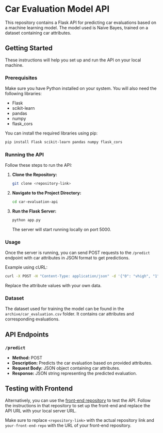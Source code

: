 # Car Evaluation Model API

This repository contains a Flask API for predicting car evaluations based on a machine learning model. The model used is Naive Bayes, trained on a dataset containing car attributes.

## Getting Started

These instructions will help you set up and run the API on your local machine.

### Prerequisites

Make sure you have Python installed on your system. You will also need the following libraries:

- Flask
- scikit-learn
- pandas
- numpy
- flask_cors

You can install the required libraries using pip:

```bash
pip install Flask scikit-learn pandas numpy flask_cors
```

### Running the API

Follow these steps to run the API:

1. **Clone the Repository:**

   ```bash
   git clone <repository-link>
   ```

2. **Navigate to the Project Directory:**

   ```bash
   cd car-evaluation-api
   ```

3. **Run the Flask Server:**

   ```bash
   python app.py
   ```

   The server will start running locally on port 5000.

### Usage

Once the server is running, you can send POST requests to the `/predict` endpoint with car attributes in JSON format to get predictions.

Example using cURL:

```bash
curl -X POST -H "Content-Type: application/json" -d '{"0": "vhigh", "1": "vhigh", "2": "2", "3": "2", "4": "small", "5": "low"}' http://localhost:5000/predict
```

Replace the attribute values with your own data.

### Dataset

The dataset used for training the model can be found in the `archive/car_evaluation.csv` folder. It contains car attributes and corresponding evaluations.

## API Endpoints

### `/predict`

- **Method:** POST
- **Description:** Predicts the car evaluation based on provided attributes.
- **Request Body:** JSON object containing car attributes.
- **Response:** JSON string representing the predicted evaluation.

## Testing with Frontend

Alternatively, you can use the [front-end repository]([https://github.com/your-front-end-repo](https://github.com/ticflay/carevaluationfront)) to test the API. Follow the instructions in that repository to set up the front-end and replace the API URL with your local server URL.

Make sure to replace `<repository-link>` with the actual repository link and `your-front-end-repo` with the URL of your front-end repository.
